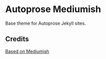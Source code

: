 # Autoprose Mediumish

Base theme for Autoprose Jekyll sites.

## Credits

[Based on Mediumish](https://github.com/wowthemesnet/mediumish-theme-jekyll)


